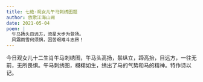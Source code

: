 ```yaml
---
title: 七绝·观女儿午马刺绣图题
author: 放歌江海山阙
date: 2021-05-04
poem: |
  午马扬头目远方，流星大步为登场。
  风霜雨雪何须惧，困苦艰难斗志昂！
---
```


今日观女儿十二生肖午马刺绣图，午马头高扬，鬃纵立，蹄高抬，目远方，一往无前，无所畏惧。午马刺绣图，栩栩如生，绣出了马的气势和马的精神。特作诗以记。
